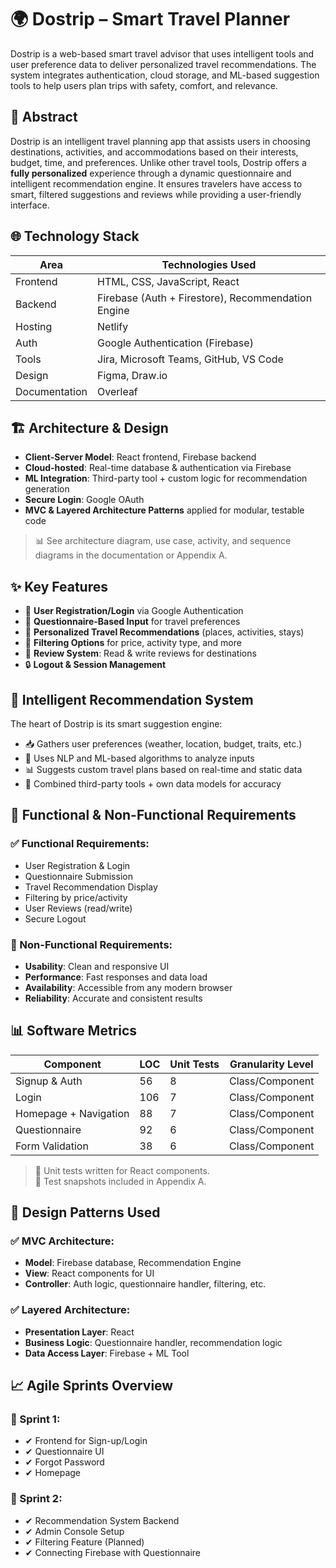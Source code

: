 # 🌍 Dostrip – Smart Travel Planner

Dostrip is a web-based smart travel advisor that uses intelligent tools and user preference data to deliver personalized travel recommendations. The system integrates authentication, cloud storage, and ML-based suggestion tools to help users plan trips with safety, comfort, and relevance.


## 📝 Abstract

Dostrip is an intelligent travel planning app that assists users in choosing destinations, activities, and accommodations based on their interests, budget, time, and preferences. Unlike other travel tools, Dostrip offers a **fully personalized** experience through a dynamic questionnaire and intelligent recommendation engine. It ensures travelers have access to smart, filtered suggestions and reviews while providing a user-friendly interface.

## 🌐 Technology Stack

| Area           | Technologies Used                                   |
|----------------|-----------------------------------------------------|
| Frontend       | HTML, CSS, JavaScript, React                        |
| Backend        | Firebase (Auth + Firestore), Recommendation Engine  |
| Hosting        | Netlify                                             |
| Auth           | Google Authentication (Firebase)                   |
| Tools          | Jira, Microsoft Teams, GitHub, VS Code              |
| Design         | Figma, Draw.io                                      |
| Documentation  | Overleaf                                            |


## 🏗️ Architecture & Design

- **Client-Server Model**: React frontend, Firebase backend
- **Cloud-hosted**: Real-time database & authentication via Firebase
- **ML Integration**: Third-party tool + custom logic for recommendation generation
- **Secure Login**: Google OAuth
- **MVC & Layered Architecture Patterns** applied for modular, testable code

> 📊 See architecture diagram, use case, activity, and sequence diagrams in the documentation or Appendix A.


## ✨ Key Features

- 🧾 **User Registration/Login** via Google Authentication
- 🧠 **Questionnaire-Based Input** for travel preferences
- 🧳 **Personalized Travel Recommendations** (places, activities, stays)
- 🔎 **Filtering Options** for price, activity type, and more
- 📝 **Review System**: Read & write reviews for destinations
- 🔒 **Logout & Session Management**


## 🧠 Intelligent Recommendation System

The heart of Dostrip is its smart suggestion engine:
- 📥 Gathers user preferences (weather, location, budget, traits, etc.)
- 🤖 Uses NLP and ML-based algorithms to analyze inputs
- 📊 Suggests custom travel plans based on real-time and static data
- 🧩 Combined third-party tools + own data models for accuracy


## 🧪 Functional & Non-Functional Requirements

### ✅ Functional Requirements:
- User Registration & Login
- Questionnaire Submission
- Travel Recommendation Display
- Filtering by price/activity
- User Reviews (read/write)
- Secure Logout

### 🚀 Non-Functional Requirements:
- **Usability**: Clean and responsive UI
- **Performance**: Fast responses and data load
- **Availability**: Accessible from any modern browser
- **Reliability**: Accurate and consistent results


## 📊 Software Metrics

| Component                   | LOC  | Unit Tests | Granularity Level |
|----------------------------|------|------------|-------------------|
| Signup & Auth              | 56   | 8          | Class/Component   |
| Login                      | 106  | 7          | Class/Component   |
| Homepage + Navigation      | 88   | 7          | Class/Component   |
| Questionnaire              | 92   | 6          | Class/Component   |
| Form Validation            | 38   | 6          | Class/Component   |

> 🧪 Unit tests written for React components.  
> 📸 Test snapshots included in Appendix A.


## 🧱 Design Patterns Used

### ✅ MVC Architecture:
- **Model**: Firebase database, Recommendation Engine
- **View**: React components for UI
- **Controller**: Auth logic, questionnaire handler, filtering, etc.

### ✅ Layered Architecture:
- **Presentation Layer**: React
- **Business Logic**: Questionnaire handler, recommendation logic
- **Data Access Layer**: Firebase + ML Tool


## 📈 Agile Sprints Overview

### 🏁 Sprint 1:
- ✔ Frontend for Sign-up/Login
- ✔ Questionnaire UI
- ✔ Forgot Password
- ✔ Homepage

### 🏁 Sprint 2:
- ✔ Recommendation System Backend
- ✔ Admin Console Setup
- ✔ Filtering Feature (Planned)
- ✔ Connecting Firebase with Questionnaire



